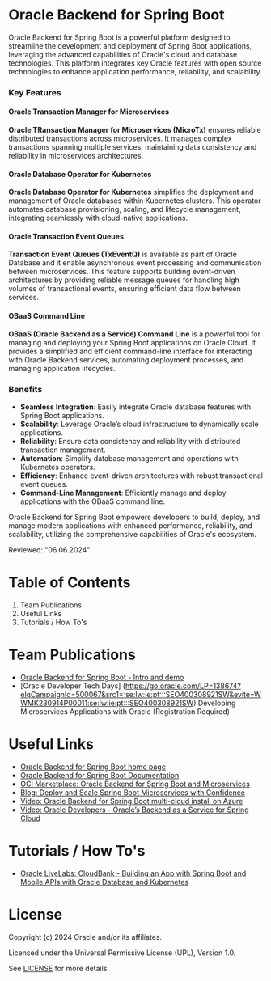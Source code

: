 # Oracle Backend for Spring Boot

Oracle Backend for Spring Boot is a powerful platform designed to streamline the development and deployment of Spring Boot applications, leveraging the advanced capabilities of Oracle's cloud and database technologies. This platform integrates key Oracle features with open source technologies to enhance application performance, reliability, and scalability.

### Key Features

#### Oracle Transaction Manager for Microservices 
**Oracle TRansaction Manager for Microservices  (MicroTx)** ensures reliable distributed transactions across microservices. It manages complex transactions spanning multiple services, maintaining data consistency and reliability in microservices architectures.

#### Oracle Database Operator for Kubernetes
**Oracle Database Operator for Kubernetes** simplifies the deployment and management of Oracle databases within Kubernetes clusters. This operator automates database provisioning, scaling, and lifecycle management, integrating seamlessly with cloud-native applications.

#### Oracle Transaction Event Queues
**Transaction Event Queues (TxEventQ)** is available as part of Oracle Database and it enable asynchronous event processing and communication between microservices. This feature supports building event-driven architectures by providing reliable message queues for handling high volumes of transactional events, ensuring efficient data flow between services.

#### OBaaS Command Line
**OBaaS (Oracle Backend as a Service) Command Line** is a powerful tool for managing and deploying your Spring Boot applications on Oracle Cloud. It provides a simplified and efficient command-line interface for interacting with Oracle Backend services, automating deployment processes, and managing application lifecycles.

### Benefits

- **Seamless Integration**: Easily integrate Oracle database features with Spring Boot applications.
- **Scalability**: Leverage Oracle’s cloud infrastructure to dynamically scale applications.
- **Reliability**: Ensure data consistency and reliability with distributed transaction management.
- **Automation**: Simplify database management and operations with Kubernetes operators.
- **Efficiency**: Enhance event-driven architectures with robust transactional event queues.
- **Command-Line Management**: Efficiently manage and deploy applications with the OBaaS command line.

Oracle Backend for Spring Boot empowers developers to build, deploy, and manage modern applications with enhanced performance, reliability, and scalability, utilizing the comprehensive capabilities of Oracle's ecosystem.

Reviewed: "06.06.2024"



# Table of Contents
 
1. Team Publications
2. Useful Links
3. Tutorials / How To's

 
# Team Publications
- [Oracle Backend for Spring Boot - Intro and demo](https://otube.oracle.com/playlist/dedicated/262835242/1_owmwlbyd/1_s20krpat)
- [Oracle Developer Tech Days] (https://go.oracle.com/LP=138674?elqCampaignId=500067&src1=:se:lw:ie:pt:::SEO400308921SW&evite=WWMK230914P00011:se:lw:ie:pt:::SEO400308921SW) Developing Microservices Applications with Oracle (Registration Required)

# Useful Links

- [Oracle Backend for Spring Boot home page](https://oracle.github.io/microservices-datadriven/spring/)
- [Oracle Backend for Spring Boot Documentation](https://docs.oracle.com/en/database/oracle/backend-for-spring-boot-and-microservices/index.html)
- [OCI Marketplace: Oracle Backend for Spring Boot and Microservices](https://cloudmarketplace.oracle.com/marketplace/en_US/listing/138899911)
- [Blog: Deploy and Scale Spring Boot Microservices with Confidence](https://blogs.oracle.com/developers/post/deploy-and-scale-spring-boot-microservices-with-confidence)
- [Video: Oracle Backend for Spring Boot multi-cloud install on Azure](https://www.youtube.com/watch?v=IpWe12UYeJ4)
- [Video: Oracle Developers - Oracle’s Backend as a Service for Spring Cloud](https://www.youtube.com/watch?v=qhYTiBjql_c)



# Tutorials / How To's
- [Oracle LiveLabs: CloudBank - Building an App with Spring Boot and Mobile APIs with Oracle Database and Kubernetes](https://apexapps.oracle.com/pls/apex/r/dbpm/livelabs/view-workshop?wid=3607)


# License

Copyright (c) 2024 Oracle and/or its affiliates.

Licensed under the Universal Permissive License (UPL), Version 1.0.

See [LICENSE](https://github.com/oracle-devrel/technology-engineering/blob/main/LICENSE) for more details.
